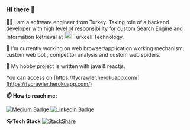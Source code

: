 ### Hi there 👋

👨‍💻 I am a software engineer from Turkey. 
Taking role of a backend developer with high level of responsibility for custom Search Engine and Information Retrieval  at   <img src="https://cdn.fing.io/images/isp/TR/logo/turkcell_logo.png" width="20" height="20" /> Turkcell Technology.



🤔 I’m currently working on web browser/application working mechanism,  custom web bot , competitor analysis and  custom web spiders. 




💎 My hobby project is written with java & reactjs. 

You can access on  [https://fycrawler.herokuapp.com/](https://fycrawler.herokuapp.com/)

**📫 How to reach me:** 

[![Medium Badge](https://img.shields.io/badge/-@fatih_yildizli-black?style=flat-square&labelColor=white&logo=medium&logoColor=black&link=https://medium.com/@fatih_yildizli)](https://medium.com/@fatih_yildizli) [![Linkedin Badge](https://img.shields.io/badge/-fyildizli-blue?style=flat-square&logo=Linkedin&logoColor=white&link=https://www.linkedin.com/in/fyildizli/)](https://www.linkedin.com/in/fyildizli/) 


**👓Tech Stack**
[![StackShare](http://img.shields.io/badge/tech-stack-0690fa.svg?style=flat)](https://stackshare.io/fatihyildizli/base)
